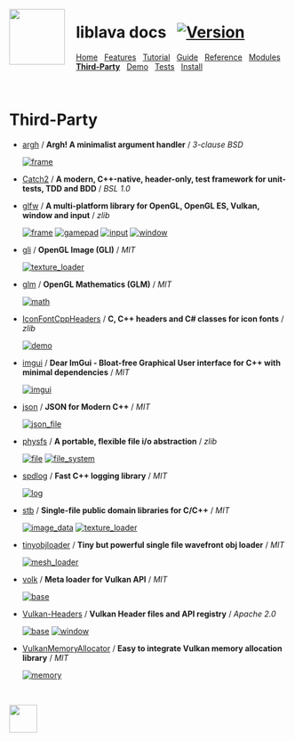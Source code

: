 <a href="https://git.io/liblava"><img align="left" src="https://github.com/liblava.png" width="100" style="margin:0px 20px 0px 0px"></a>

# liblava docs &nbsp; [![Version](https://img.shields.io/badge/Version-0.6.2-blue)](https://git.io/liblava)

[Home](README.md) &nbsp; [Features](Features.md) &nbsp; [Tutorial](Tutorial.md) &nbsp; [Guide](Guide.md) &nbsp; [Reference](Reference.md) &nbsp; [Modules](Modules.md) &nbsp; **[Third-Party](Third-Party.md)** &nbsp; [Demo](Demo.md) &nbsp; [Tests](Tests.md) &nbsp; [Install](Install.md)

<br />

# Third-Party

* [argh](https://github.com/adishavit/argh) / **Argh! A minimalist argument handler** / *3-clause BSD*

  [![frame](https://img.shields.io/badge/lava-frame-red.svg)](../liblava/frame/frame.hpp)

* [Catch2](https://github.com/catchorg/Catch2) / **A modern, C++-native, header-only, test framework for unit-tests, TDD and BDD** / *BSL 1.0*

* [glfw](https://github.com/glfw/glfw) / **A multi-platform library for OpenGL, OpenGL ES, Vulkan, window and input** / *zlib*

  [![frame](https://img.shields.io/badge/lava-frame-red.svg)](../liblava/frame/frame.cpp) [![gamepad](https://img.shields.io/badge/lava-gamepad-red.svg)](../liblava/frame/gamepad.cpp) [![input](https://img.shields.io/badge/lava-input-red.svg)](../liblava/frame/input.cpp) [![window](https://img.shields.io/badge/lava-window-red.svg)](../liblava/frame/window.cpp)

* [gli](https://github.com/g-truc/gli) / **OpenGL Image (GLI)** / *MIT*

  [![texture_loader](https://img.shields.io/badge/lava-texture_loader-orange.svg)](../liblava/asset/texture_loader.cpp)

* [glm](https://github.com/g-truc/glm) / **OpenGL Mathematics (GLM)** / *MIT*

  [![math](https://img.shields.io/badge/lava-math-blue.svg)](../liblava/core/math.hpp)

* [IconFontCppHeaders](https://github.com/juliettef/IconFontCppHeaders) / **C, C++ headers and C# classes for icon fonts** / *zlib*

  [![demo](https://img.shields.io/badge/lava-demo-brightgreen.svg)](../liblava-demo/demo.hpp)

* [imgui](https://github.com/ocornut/imgui) / **Dear ImGui - Bloat-free Graphical User interface for C++ with minimal dependencies** / *MIT*

  [![imgui](https://img.shields.io/badge/lava-imgui-brightgreen.svg)](../liblava/app/imgui.cpp)

* [json](https://github.com/nlohmann/json) / **JSON for Modern C++** / *MIT*

  [![json_file](https://img.shields.io/badge/lava-json_file-blue.svg)](../liblava/file/json_file.hpp)

* [physfs](https://github.com/Didstopia/physfs) / **A portable, flexible file i/o abstraction** / *zlib*

  [![file](https://img.shields.io/badge/lava-file-blue.svg)](../liblava/file/file.cpp) [![file_system](https://img.shields.io/badge/lava-file_system-blue.svg)](../liblava/file/file_system.cpp)

* [spdlog](https://github.com/gabime/spdlog) / **Fast C++ logging library** / *MIT*

  [![log](https://img.shields.io/badge/lava-log-blue.svg)](../liblava/util/log.hpp)

* [stb](https://github.com/nothings/stb) / **Single-file public domain libraries for C/C++** / *MIT*

  [![image_data](https://img.shields.io/badge/lava-image_data-orange.svg)](../liblava/asset/image_data.cpp) [![texture_loader](https://img.shields.io/badge/lava-texture_loader-orange.svg)](../liblava/asset/texture_loader.cpp)

* [tinyobjloader](https://github.com/syoyo/tinyobjloader) / **Tiny but powerful single file wavefront obj loader** / *MIT*

  [![mesh_loader](https://img.shields.io/badge/lava-mesh_loader-orange.svg)](../liblava/asset/mesh_loader.hpp)

* [volk](https://github.com/zeux/volk) / **Meta loader for Vulkan API** / *MIT*

  [![base](https://img.shields.io/badge/lava-base-orange.svg)](../liblava/base/base.hpp)

* [Vulkan-Headers](https://github.com/KhronosGroup/Vulkan-Headers) / **Vulkan Header files and API registry** / *Apache 2.0*

  [![base](https://img.shields.io/badge/lava-base-orange.svg)](../liblava/base/base.hpp) [![window](https://img.shields.io/badge/lava-window-red.svg)](../liblava/frame/window.hpp)

* [VulkanMemoryAllocator](https://github.com/GPUOpen-LibrariesAndSDKs/VulkanMemoryAllocator) / **Easy to integrate Vulkan memory allocation library** / *MIT*

  [![memory](https://img.shields.io/badge/lava-memory-orange.svg)](../liblava/base/memory.hpp)

<br />

<a href="https://git.io/liblava"><img src="https://github.com/liblava.png" width="50"></a>
